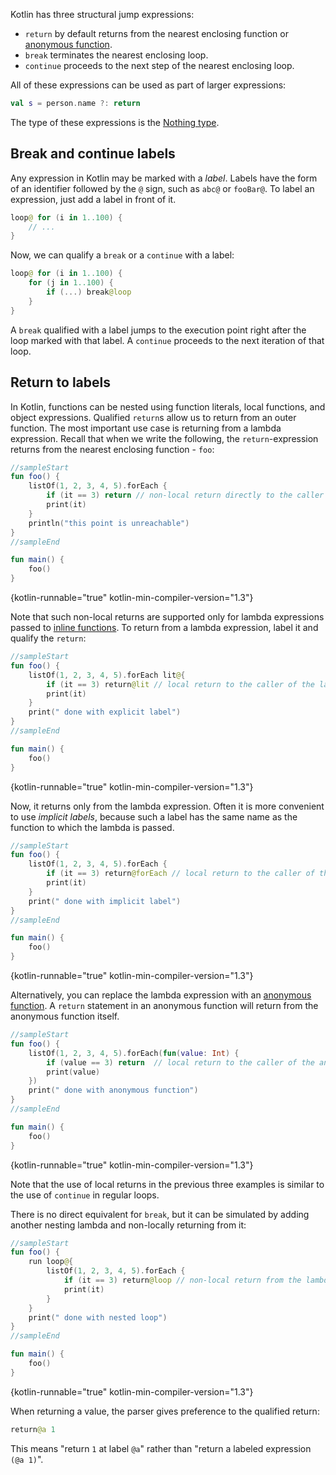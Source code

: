 [//]: # (title: Returns and jumps)

Kotlin has three structural jump expressions:

* `return` by default returns from the nearest enclosing function or [anonymous function](lambdas.md#anonymous-functions).
* `break` terminates the nearest enclosing loop.
* `continue` proceeds to the next step of the nearest enclosing loop.

All of these expressions can be used as part of larger expressions:

```kotlin
val s = person.name ?: return
```

The type of these expressions is the [Nothing type](exceptions.md#the-nothing-type).

## Break and continue labels

Any expression in Kotlin may be marked with a _label_.
Labels have the form of an identifier followed by the `@` sign, such as `abc@` or `fooBar@`.
To label an expression, just add a label in front of it.

```kotlin
loop@ for (i in 1..100) {
    // ...
}
```

Now, we can qualify a `break` or a `continue` with a label:

```kotlin
loop@ for (i in 1..100) {
    for (j in 1..100) {
        if (...) break@loop
    }
}
```

A `break` qualified with a label jumps to the execution point right after the loop marked with that label.
A `continue` proceeds to the next iteration of that loop.

## Return to labels

In Kotlin, functions can be nested using function literals, local functions, and object expressions.
Qualified `return`s allow us to return from an outer function.
The most important use case is returning from a lambda expression. Recall that when we write the following,
the `return`-expression returns from the nearest enclosing function - `foo`:

```kotlin
//sampleStart
fun foo() {
    listOf(1, 2, 3, 4, 5).forEach {
        if (it == 3) return // non-local return directly to the caller of foo()
        print(it)
    }
    println("this point is unreachable")
}
//sampleEnd

fun main() {
    foo()
}
```
{kotlin-runnable="true" kotlin-min-compiler-version="1.3"}

Note that such non-local returns are supported only for lambda expressions passed to [inline functions](inline-functions.md).
To return from a lambda expression, label it and qualify the `return`:

```kotlin
//sampleStart
fun foo() {
    listOf(1, 2, 3, 4, 5).forEach lit@{
        if (it == 3) return@lit // local return to the caller of the lambda - the forEach loop
        print(it)
    }
    print(" done with explicit label")
}
//sampleEnd

fun main() {
    foo()
}
```
{kotlin-runnable="true" kotlin-min-compiler-version="1.3"}

Now, it returns only from the lambda expression. Often it is more convenient to use _implicit labels_, because such a label
has the same name as the function to which the lambda is passed.

```kotlin
//sampleStart
fun foo() {
    listOf(1, 2, 3, 4, 5).forEach {
        if (it == 3) return@forEach // local return to the caller of the lambda - the forEach loop
        print(it)
    }
    print(" done with implicit label")
}
//sampleEnd

fun main() {
    foo()
}
```
{kotlin-runnable="true" kotlin-min-compiler-version="1.3"}

Alternatively, you can replace the lambda expression with an [anonymous function](lambdas.md#anonymous-functions).
A `return` statement in an anonymous function will return from the anonymous function itself.

```kotlin
//sampleStart
fun foo() {
    listOf(1, 2, 3, 4, 5).forEach(fun(value: Int) {
        if (value == 3) return  // local return to the caller of the anonymous function - the forEach loop
        print(value)
    })
    print(" done with anonymous function")
}
//sampleEnd

fun main() {
    foo()
}
```
{kotlin-runnable="true" kotlin-min-compiler-version="1.3"}

Note that the use of local returns in the previous three examples is similar to the use of `continue` in regular loops.

There is no direct equivalent for `break`, but it can be simulated by adding another nesting lambda and non-locally returning from it:

```kotlin
//sampleStart
fun foo() {
    run loop@{
        listOf(1, 2, 3, 4, 5).forEach {
            if (it == 3) return@loop // non-local return from the lambda passed to run
            print(it)
        }
    }
    print(" done with nested loop")
}
//sampleEnd

fun main() {
    foo()
}
```
{kotlin-runnable="true" kotlin-min-compiler-version="1.3"}

When returning a value, the parser gives preference to the qualified return:

```kotlin
return@a 1
```

This means "return `1` at label `@a`" rather than "return a labeled expression `(@a 1)`".
